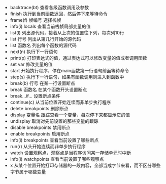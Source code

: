 *   backtrace(bt) 查看各级函数调用及参数
*   finish  执行到当前函数返回，然后停下来等待命令
*   frame(f)  帧编号   选择栈帧
*   info(i) locals   查看当前栈帧局部变量的值
*   list(l) 列出源代码，接着从上次的位置往下列，每次列10行
*   list 行号   列出从第几行开始的源代码
*   list 函数名 列出每个函数的源代码
*   next(n)  执行下一行语句
*   print(p) 打印表达式的值，通过表达式可以修改变量的值或者调用函数
*   set var 修改变量的值
*   start 开始执行程序，停在main函数第一行语句前面等待命令
*   step(s) 执行下一行语句，如果有函数调用则进入到函数中
*   break(b) 行号  在某一行设置断点
*   break 函数名   在某个函数开头设置断点
*   break...if...  设置断点条件
*   continue(c)  从当前位置开始连续而非单步执行程序
*   delete breakpoints  删除断点
*   display 变量名   跟踪查看一个变量，每次停下来都显示它的值
*   undisplay   取消对先前设置的那些变量的跟踪
*   disable breakpoints 禁用断点
*   enable breakpoints 启用断点
*   info(i) breakpoints 查看当前设置了哪些断点
*   run(r) 从头开始连续而非单步执行程序
*   watch 设置观察点，观察点是当程序访问某一存储单元时中断
*   info(i) watchpoints 查看当前设置了哪些观察点
*   x 从某个位置开始打印存储器的一段内容，全部当成字节来看，而不区分哪些字节属于哪些变量
*   